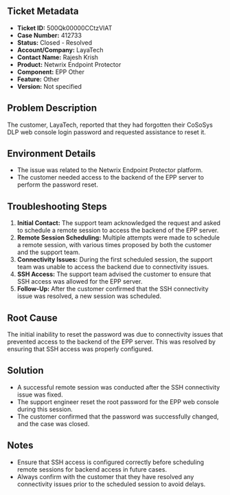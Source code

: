 ## Ticket Metadata
- **Ticket ID:** 500Qk00000CCtzVIAT
- **Case Number:** 412733
- **Status:** Closed - Resolved
- **Account/Company:** LayaTech
- **Contact Name:** Rajesh Krish
- **Product:** Netwrix Endpoint Protector
- **Component:** EPP Other
- **Feature:** Other
- **Version:** Not specified

## Problem Description
The customer, LayaTech, reported that they had forgotten their CoSoSys DLP web console login password and requested assistance to reset it.

## Environment Details
- The issue was related to the Netwrix Endpoint Protector platform.
- The customer needed access to the backend of the EPP server to perform the password reset.

## Troubleshooting Steps
1. **Initial Contact:** The support team acknowledged the request and asked to schedule a remote session to access the backend of the EPP server.
2. **Remote Session Scheduling:** Multiple attempts were made to schedule a remote session, with various times proposed by both the customer and the support team.
3. **Connectivity Issues:** During the first scheduled session, the support team was unable to access the backend due to connectivity issues.
4. **SSH Access:** The support team advised the customer to ensure that SSH access was allowed for the EPP server.
5. **Follow-Up:** After the customer confirmed that the SSH connectivity issue was resolved, a new session was scheduled.

## Root Cause
The initial inability to reset the password was due to connectivity issues that prevented access to the backend of the EPP server. This was resolved by ensuring that SSH access was properly configured.

## Solution
- A successful remote session was conducted after the SSH connectivity issue was fixed.
- The support engineer reset the root password for the EPP web console during this session.
- The customer confirmed that the password was successfully changed, and the case was closed.

## Notes
- Ensure that SSH access is configured correctly before scheduling remote sessions for backend access in future cases.
- Always confirm with the customer that they have resolved any connectivity issues prior to the scheduled session to avoid delays.